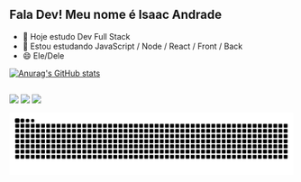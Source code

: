 ## Fala Dev! Meu nome é Isaac Andrade

- 🔭 Hoje estudo Dev Full Stack
- 🌱 Estou estudando JavaScript / Node / React / Front / Back
- 😄 Ele/Dele


[![Anurag's GitHub stats](https://github-readme-stats.vercel.app/api?username=IsaacAndra)](https://github.com/anuraghazra/github-readme-stats)
##

<div> 
  <a href = "mailto:isaac.andra84@gmail.com"><img src="https://img.shields.io/badge/-Gmail-%23333?style=for-the-badge&logo=gmail&logoColor=white" target="_blank"></a>
  <a href="https://www.linkedin.com/in/isaac-andrade-b51357223/" target="_blank"><img src="https://img.shields.io/badge/-LinkedIn-%230077B5?style=for-the-badge&logo=linkedin&logoColor=white" target="_blank"></a> 
  <a href="https://twitter.com/Andrade_dev" target="_blank"><img src="https://img.shields.io/badge/Twitter-1DA1F2?style=for-the-badge&logo=twitter&logoColor=white"></a> 
 
  ![Snake animation](https://github.com/IsaacAndra/IsaacAndra/blob/output/github-contribution-grid-snake.svg)
 
</div>

